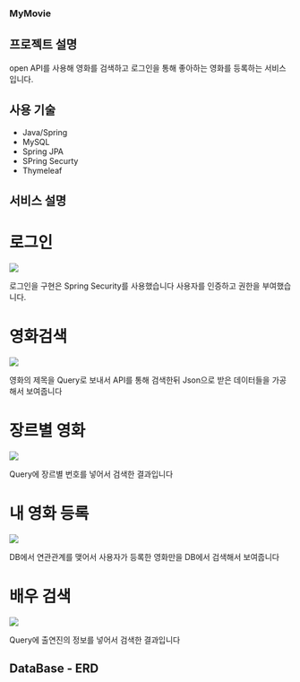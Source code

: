 ### MyMovie

## 프로젝트 설명
open API를 사용해 영화를 검색하고 로그인을 통해 좋아하는 영화를 등록하는 서비스입니다.

## 사용 기술
- Java/Spring
- MySQL
- Spring JPA
- SPring Securty
- Thymeleaf
## 서비스 설명

# 로그인
<img src ="https://github.com/stophyeon/MyMovie/assets/122667296/020771fe-4993-4256-a194-ebb91b7a9129">

로그인을 구현은 Spring Security를 사용했습니다 사용자를 인증하고 권한을 부여했습니다.

# 영화검색
<img src ="https://github.com/stophyeon/MyMovie/assets/122667296/63b871ee-0b6f-4d91-a5ac-7c916a3a756c">

영화의 제목을 Query로 보내서 API를 통해 검색한뒤 Json으로 받은 데이터들을 가공해서 보여줍니다

# 장르별 영화
<img src ="https://github.com/stophyeon/MyMovie/assets/122667296/642dbd54-cea2-47d6-9da7-a59888831e9c">

Query에 장르별 번호를 넣어서 검색한 결과입니다

# 내 영화 등록
<img src ="https://github.com/stophyeon/MyMovie/assets/122667296/e74f6c32-065f-44f8-9abe-327c70bee7cf">

DB에서 연관관계를 맺어서 사용자가 등록한 영화만을 DB에서 검색해서 보여줍니다 

# 배우 검색
<img src ="https://github.com/stophyeon/MyMovie/assets/122667296/4b2e8c49-e300-4f8f-8e4b-92a5d5fda2c8">

Query에 출연진의 정보를 넣어서 검색한 결과입니다

## DataBase - ERD
